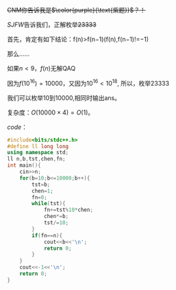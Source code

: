 ~~CNM你告诉我是$\color{purple}{\text{紫题}}$？！~~

$SJFW$告诉我们，正解枚举~~23333~~

首先，肯定有如下结论：f(n)>f(n−1)(f(n),f(n−1)!=−1)

那么……

如果$n<9$，$f(n)$无解QAQ

因为$f(10^{16})=10000$，又因为$10^{16}<10^{18},$ 所以，枚举23333

我们可以枚举$10$到$10000,$相同时输出ans。

复杂度：$O(10000\times4)=O(1)$。

$code：$
```cpp
#include<bits/stdc++.h>
#define ll long long 
using namespace std;
ll n,b,tst,chen,fn;
int main(){
    cin>>n;
    for(b=10;b<=10000;b++){
        tst=b;
        chen=1;
        fn=0;
        while(tst){
            fn+=tst%10*chen;
            chen*=b;
            tst/=10;
        }
        if(fn==n){
            cout<<b<<'\n';
            return 0;
        }
    }
    cout<<-1<<'\n';
    return 0;
}
```
